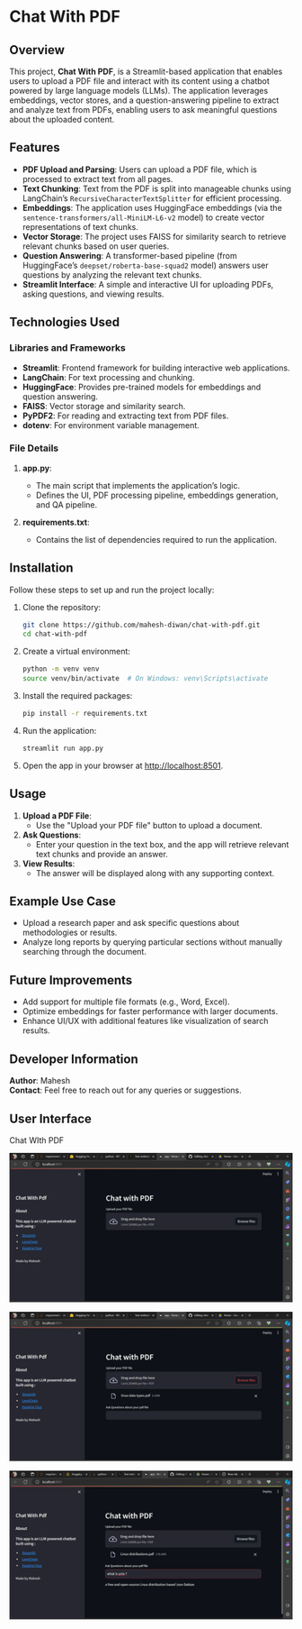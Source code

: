 # Chat With PDF

## Overview
This project, **Chat With PDF**, is a Streamlit-based application that enables users to upload a PDF file and interact with its content using a chatbot powered by large language models (LLMs). The application leverages embeddings, vector stores, and a question-answering pipeline to extract and analyze text from PDFs, enabling users to ask meaningful questions about the uploaded content.

## Features
- **PDF Upload and Parsing**: Users can upload a PDF file, which is processed to extract text from all pages.
- **Text Chunking**: Text from the PDF is split into manageable chunks using LangChain’s `RecursiveCharacterTextSplitter` for efficient processing.
- **Embeddings**: The application uses HuggingFace embeddings (via the `sentence-transformers/all-MiniLM-L6-v2` model) to create vector representations of text chunks.
- **Vector Storage**: The project uses FAISS for similarity search to retrieve relevant chunks based on user queries.
- **Question Answering**: A transformer-based pipeline (from HuggingFace’s `deepset/roberta-base-squad2` model) answers user questions by analyzing the relevant text chunks.
- **Streamlit Interface**: A simple and interactive UI for uploading PDFs, asking questions, and viewing results.

## Technologies Used
### Libraries and Frameworks
- **Streamlit**: Frontend framework for building interactive web applications.
- **LangChain**: For text processing and chunking.
- **HuggingFace**: Provides pre-trained models for embeddings and question answering.
- **FAISS**: Vector storage and similarity search.
- **PyPDF2**: For reading and extracting text from PDF files.
- **dotenv**: For environment variable management.

### File Details
1. **app.py**:
   - The main script that implements the application’s logic.
   - Defines the UI, PDF processing pipeline, embeddings generation, and QA pipeline.

2. **requirements.txt**:
   - Contains the list of dependencies required to run the application.

## Installation
Follow these steps to set up and run the project locally:

1. Clone the repository:
   ```bash
   git clone https://github.com/mahesh-diwan/chat-with-pdf.git
   cd chat-with-pdf
   ```

2. Create a virtual environment:
   ```bash
   python -m venv venv
   source venv/bin/activate  # On Windows: venv\Scripts\activate
   ```

3. Install the required packages:
   ```bash
   pip install -r requirements.txt
   ```

4. Run the application:
   ```bash
   streamlit run app.py
   ```

5. Open the app in your browser at [http://localhost:8501](http://localhost:8501).

## Usage
1. **Upload a PDF File**:
   - Use the "Upload your PDF file" button to upload a document.
2. **Ask Questions**:
   - Enter your question in the text box, and the app will retrieve relevant text chunks and provide an answer.
3. **View Results**:
   - The answer will be displayed along with any supporting context.

## Example Use Case
- Upload a research paper and ask specific questions about methodologies or results.
- Analyze long reports by querying particular sections without manually searching through the document.

## Future Improvements
- Add support for multiple file formats (e.g., Word, Excel).
- Optimize embeddings for faster performance with larger documents.
- Enhance UI/UX with additional features like visualization of search results.

## Developer Information
**Author**: Mahesh  
**Contact**: Feel free to reach out for any queries or suggestions.


## User Interface
Chat WIth PDF

![alt](https://github.com/MaheshD1218/chat-with-pdf/blob/ef4dd28cfa5819f6912bce930635605f19e7fbf2/Assets/first.png)



![alt](https://github.com/MaheshD1218/chat-with-pdf/blob/ef4dd28cfa5819f6912bce930635605f19e7fbf2/Assets/second.png)



![alt](https://github.com/MaheshD1218/chat-with-pdf/blob/ef4dd28cfa5819f6912bce930635605f19e7fbf2/Assets/third.png)
